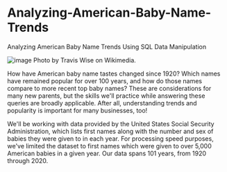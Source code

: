# Analyzing-American-Baby-Name-Trends
Analyzing American Baby Name Trends Using SQL Data Manipulation 


![image](https://github.com/IqraBaluch/Analyzing-American-Baby-Name-Trends/assets/57810189/d217bd91-8c80-4963-a16f-c100f012e839)
Photo by Travis Wise on Wikimedia.

How have American baby name tastes changed since 1920? Which names have remained popular for over 100 years, and how do those names compare to more recent top baby names? These are considerations for many new parents, but the skills we'll practice while answering these queries are broadly applicable. After all, understanding trends and popularity is important for many businesses, too!

We'll be working with data provided by the United States Social Security Administration, which lists first names along with the number and sex of babies they were given to in each year. For processing speed purposes, we've limited the dataset to first names which were given to over 5,000 American babies in a given year. Our data spans 101 years, from 1920 through 2020.



